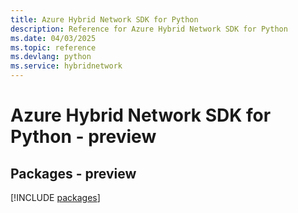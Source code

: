 ```yaml
---
title: Azure Hybrid Network SDK for Python
description: Reference for Azure Hybrid Network SDK for Python
ms.date: 04/03/2025
ms.topic: reference
ms.devlang: python
ms.service: hybridnetwork
---
```

# Azure Hybrid Network SDK for Python - preview
## Packages - preview
[!INCLUDE [packages](hybrid-network-index.md)]
